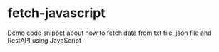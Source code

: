 # fetch-javascript
Demo code snippet about how to fetch data from txt file, json file and RestAPI using JavaScript
